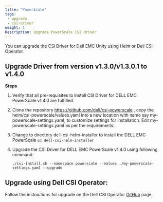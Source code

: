 ```yaml
---
title: "PowerScale"
tags: 
 - upgrade
 - csi-driver
weight: 1
Description: Upgrade PowerScale CSI driver
---
```

You can upgrade the CSI Driver for Dell EMC Unity using Helm or Dell CSI Operator.

## Upgrade Driver from version v1.3.0/v1.3.0.1 to v1.4.0
**Steps**
1. Verify that all pre-requisites to install CSI Driver for DELL EMC PowerScale v1.4.0 are fulfilled.
2. Clone the repository https://github.com/dell/csi-powerscale , copy the helm/csi-powerscale/values.yaml into a new location with name say my-powerscale-settings.yaml, to customize settings for installation. Edit my-powerscale-settings.yaml as per the requirements.
3. Change to directory dell-csi-helm-installer to install the DELL EMC PowerScale `cd dell-csi-helm-installer`
4. Upgrade the CSI Driver for DELL EMC PowerScale v1.4.0 using following command:

   `./csi-install.sh --namespace powerscale --values ./my-powerscale-settings.yaml --upgrade`

## Upgrade using Dell CSI Operator:

Follow the instructions for upgrade on the Dell CSI Operator [GitHub](https://github.com/dell/dell-csi-operator) page.
